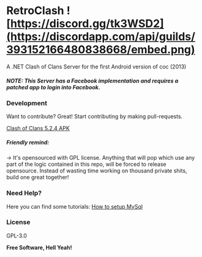 # RetroClash ![https://discord.gg/tk3WSD2](https://discordapp.com/api/guilds/393152166480838668/embed.png)
A .NET Clash of Clans Server for the first Android version of coc (2013)

##### NOTE: This Server has a Facebook implementation and requires a patched app to login into Facebook.

### Development

Want to contribute? Great!
Start contributing by making pull-requests.

[Clash of Clans 5.2.4 APK](https://clash-of-clans.en.uptodown.com/android/download/50586)

##### Friendly remind:

-> It's opensourced with GPL license. Anything that will pop which use any part of the logic contained in this repo, will be forced to release opensource. Instead of wasting time working on thousand private shits, build one great together!

### Need Help?
Here you can find some tutorials:
[How to setup MySql](https://github.com/RetroClash/RetroClash/wiki/How-to-setup-RetroClash)

### License

GPL-3.0

**Free Software, Hell Yeah!**

